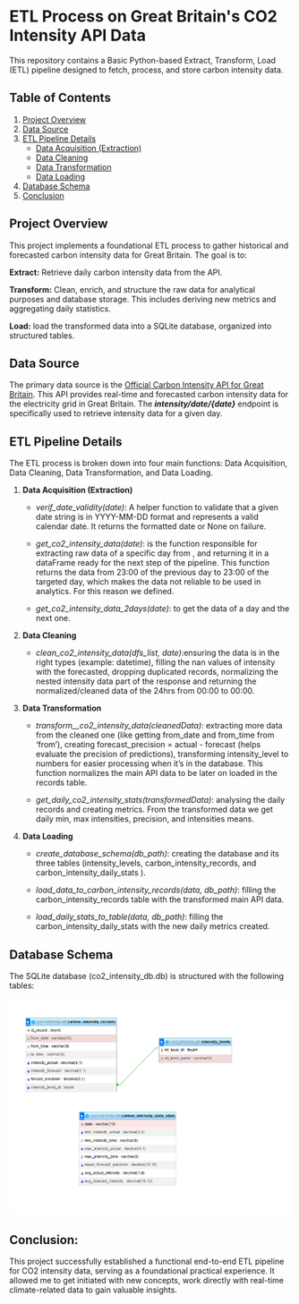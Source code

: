 # ETL Process on Great Britain's CO2 Intensity API Data

This repository contains a Basic Python-based Extract, Transform, Load (ETL) pipeline designed to fetch, process, and store carbon intensity data. 

## Table of Contents
1. [Project Overview](#project-overview)
2. [Data Source](#data-source)
3. [ETL Pipeline Details](#etl-pipeline-details)
    * [Data Acquisition (Extraction)](#1-data-acquisition-extraction)
    * [Data Cleaning](#2-data-cleaning)
    * [Data Transformation](#3-data-transformation)
    * [Data Loading](#4-data-loading)
4. [Database Schema](#database-schema)
5. [Conclusion](#conclusion)

## Project Overview
This project implements a foundational ETL process to gather historical and forecasted carbon intensity data for Great Britain. The goal is to:

**Extract:** Retrieve daily carbon intensity data from the API.

**Transform:** Clean, enrich, and structure the raw data for analytical purposes and database storage. This includes deriving new metrics and aggregating daily statistics.

**Load:** load the transformed data into a SQLite database, organized into structured tables.


## Data Source
The primary data source is the [Official Carbon Intensity API for Great Britain](https://carbon-intensity.github.io/api-definitions/). This API provides real-time and forecasted carbon intensity data for the electricity grid in Great Britain. The _**intensity/date/{date}**_ endpoint is specifically used to retrieve intensity data for a given day.


## ETL Pipeline Details
The ETL process is broken down into four main functions: Data Acquisition, Data Cleaning, Data Transformation, and Data Loading.

1. **Data Acquisition (Extraction)**

    - _verif_date_validity(date)_: A helper function to validate that a given date string is in YYYY-MM-DD format and represents a valid calendar date. It returns the formatted date or None on failure.

    - _get_co2_intensity_data(date)_: is the function responsible for extracting raw data of a specific day from , and returning it in a dataFrame ready for the next step of the pipeline. This function returns the data from 23:00 of the previous day to 23:00 of the targeted day, which makes the data not reliable to be used in analytics. For this reason we defined.  

    - _get_co2_intensity_data_2days(date)_: to get the data of a day and the next one.

2. **Data Cleaning**

    - _clean_co2_intensity_data(dfs_list, date)_:ensuring the data is in the right types (example: datetime), filling the nan values of intensity with the forecasted, dropping duplicated records, normalizing the nested intensity data part of the response and returning the normalized/cleaned data of the 24hrs from 00:00 to 00:00.

3. **Data Transformation**

    - _transform__co2_intensity_data(cleanedData)_: extracting more data from the cleaned one (like getting from_date and from_time from ‘from’), creating forecast_precision = actual - forecast (helps evaluate the precision of predictions), transforming intensity_level to numbers for easier processing when it’s in the database. This function normalizes the main API data to be later on loaded in the records table.

    - _get_daily_co2_intensity_stats(transformedData)_: analysing the daily records and creating metrics. From the transformed data we get daily min, max intensities, precision, and intensities means. 

4. **Data Loading**

    - _create_database_schema(db_path)_: creating the database and its three tables (intensity_levels, carbon_intensity_records, and carbon_intensity_daily_stats ).

    - _load_data_to_carbon_intensity_records(data, db_path)_: filling the carbon_intensity_records table with the transformed main API data. 

    - _load_daily_stats_to_table(data, db_path)_: filling the carbon_intensity_daily_stats with the new daily metrics created. 

## Database Schema
The SQLite database (co2_intensity_db.db) is structured with the following tables:

![db_schema](media/db_schema.png)

## Conclusion: 
This project successfully established a functional end-to-end ETL pipeline for CO2 intensity data, serving as a foundational practical experience. It allowed me to get initiated with new concepts, work directly with real-time climate-related data to gain valuable insights.
